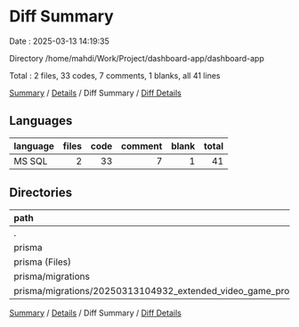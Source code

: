 # Diff Summary

Date : 2025-03-13 14:19:35

Directory /home/mahdi/Work/Project/dashboard-app/dashboard-app

Total : 2 files,  33 codes, 7 comments, 1 blanks, all 41 lines

[Summary](results.md) / [Details](details.md) / Diff Summary / [Diff Details](diff-details.md)

## Languages
| language | files | code | comment | blank | total |
| :--- | ---: | ---: | ---: | ---: | ---: |
| MS SQL | 2 | 33 | 7 | 1 | 41 |

## Directories
| path | files | code | comment | blank | total |
| :--- | ---: | ---: | ---: | ---: | ---: |
| . | 2 | 33 | 7 | 1 | 41 |
| prisma | 2 | 33 | 7 | 1 | 41 |
| prisma (Files) | 1 | 9 | 0 | 0 | 9 |
| prisma/migrations | 1 | 24 | 7 | 1 | 32 |
| prisma/migrations/20250313104932_extended_video_game_product2 | 1 | 24 | 7 | 1 | 32 |

[Summary](results.md) / [Details](details.md) / Diff Summary / [Diff Details](diff-details.md)